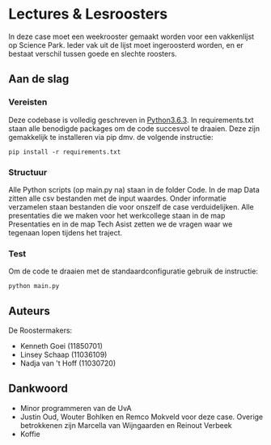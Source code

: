 # Lectures & Lesroosters

In deze case moet een weekrooster gemaakt worden voor een vakkenlijst op Science Park. Ieder vak uit de lijst moet ingeroosterd worden, en er bestaat verschil tussen goede en slechte roosters.



## Aan de slag

### Vereisten

Deze codebase is volledig geschreven in [Python3.6.3](https://www.python.org/downloads/). In requirements.txt staan alle benodigde packages om de code succesvol te draaien. Deze zijn gemakkelijk te installeren via pip dmv. de volgende instructie:

```
pip install -r requirements.txt
```

### Structuur

Alle Python scripts (op main.py na) staan in de folder Code. In de map Data zitten alle csv bestanden met de input waardes. Onder informatie verzamelen staan bestanden die voor onszelf de case verduidelijken. Alle presentaties die we maken voor het werkcollege staan in de map Presentaties en in de map Tech Asist zetten we de vragen waar we tegenaan lopen tijdens het traject.

### Test

Om de code te draaien met de standaardconfiguratie gebruik de instructie:

```
python main.py
```

## Auteurs

De Roostermakers:
* Kenneth Goei (11850701) 
* Linsey Schaap (11036109)
* Nadja van 't Hoff (11030720)


## Dankwoord

* Minor programmeren van de UvA
* Justin Oud, Wouter Bohlken en Remco Mokveld voor deze case. Overige betrokkenen zijn Marcella van Wijngaarden en Reinout Verbeek
* Koffie
